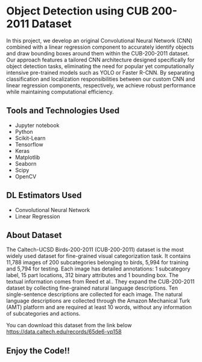 # Object Detection using CUB 200-2011 Dataset

In this project, we develop an original Convolutional Neural Network (CNN) combined with a linear regression component to accurately identify objects and draw bounding boxes around them within the CUB-200-2011 dataset. Our approach features a tailored CNN architecture designed specifically for object detection tasks, eliminating the need for popular yet computationally intensive pre-trained models such as YOLO or Faster R-CNN. By separating classification and localization responsibilities between our custom CNN and linear regression components, respectively, we achieve robust performance while maintaining computational efficiency.

## Tools and Technologies Used
* Jupyter notebook
* Python
* Scikit-Learn
* Tensorflow
* Keras
* Matplotlib
* Seaborn
* Scipy
* OpenCV

## DL Estimators Used
* Convolutional Neural Network
* Linear Regression

## About Dataset
The Caltech-UCSD Birds-200-2011 (CUB-200-2011) dataset is the most widely used dataset for fine-grained visual categorization task. It contains 11,788 images of 200 subcategories belonging to birds, 5,994 for training and 5,794 for testing. Each image has detailed annotations: 1 subcategory label, 15 part locations, 312 binary attributes and 1 bounding box. The textual information comes from Reed et al.. They expand the CUB-200-2011 dataset by collecting fine-grained natural language descriptions. Ten single-sentence descriptions are collected for each image. The natural language descriptions are collected through the Amazon Mechanical Turk (AMT) platform and are required at least 10 words, without any information of subcategories and actions.

You can download this dataset from the link below
<https://data.caltech.edu/records/65de6-vp158>

## Enjoy the Code!!

